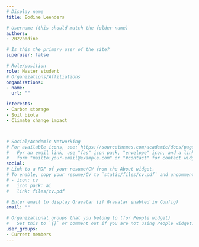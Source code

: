 ```yaml
---
# Display name
title: Bodine Leenders

# Username (this should match the folder name)
authors:
- 2022bodine

# Is this the primary user of the site?
superuser: false

# Role/position
role: Master student
# Organizations/Affiliations
organizations:
- name:
  url: ""

interests:
- Carbon storage
- Soil biota
- Climate change impact



# Social/Academic Networking
# For available icons, see: https://sourcethemes.com/academic/docs/page-builder/#icons
#   For an email link, use "fas" icon pack, "envelope" icon, and a link in the
#   form "mailto:your-email@example.com" or "#contact" for contact widget.
social:
# Link to a PDF of your resume/CV from the About widget.
# To enable, copy your resume/CV to `static/files/cv.pdf` and uncomment the lines below.
# - icon: cv
#   icon_pack: ai
#   link: files/cv.pdf

# Enter email to display Gravatar (if Gravatar enabled in Config)
email: ""

# Organizational groups that you belong to (for People widget)
#   Set this to `[]` or comment out if you are not using People widget.
user_groups:
- Current members
---
```

